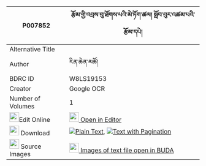 |P007852|རྩོམ་གྱི་འབྲས་བུ་ཐོགས་པའི་མེ་ཏོག་ཚལ། སློབ་བུར་འཚམ་པའི་རྩོམ་དཔེ། 
| --- | --- 
|Alternative Title |
|Author| རིན་ཆེན་མཚོ།
|BDRC ID | W8LS19153
|Creator | Google OCR
|Number of Volumes| 1
|<img width="25" src="https://img.icons8.com/color/25/000000/edit-property.png">Edit Online| [<img width="25" src="https://avatars.githubusercontent.com/u/45091458?s=200&v=4"> Open in Editor](http://editor.openpecha.org/P007852)
|<img width="25" src="https://img.icons8.com/fluent/48/000000/download-2.png"/>  Download | [![](https://img.icons8.com/color/20/000000/txt.png)Plain Text](https://github.com/Openpecha/P007852/releases/download/v1/tsom_gyi_drebu_tokpa_i_metok_t_plain_P007852.zip), [![](https://img.icons8.com/color/20/000000/txt.png)Text with Pagination](https://github.com/Openpecha/P007852/releases/download/v1/tsom_gyi_drebu_tokpa_i_metok_t_pages_P007852.zip)
|<img width="25" src="https://img.icons8.com/plasticine/100/000000/pictures-folder.png"/>  Source Images | [<img width="25" src="https://library.bdrc.io/icons/BUDA-small.svg"> Images of text file open in BUDA](https://library.bdrc.io/show/bdr:W8LS19153)